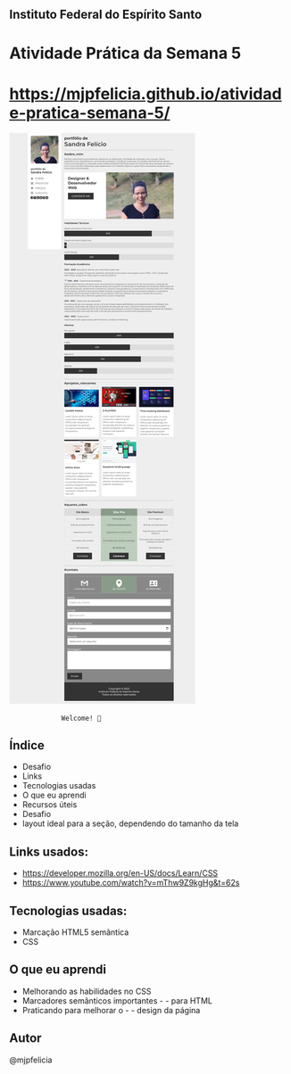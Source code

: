 ## Instituto Federal do Espírito Santo

# Atividade Prática da Semana 5
# https://mjpfelicia.github.io/atividade-pratica-semana-5/
<img src="./img/portifolio.png" alt="Site em Telas" />

                 Welcome! 👋

## Índice

- Desafio
- Links
- Tecnologias usadas
- O que eu aprendi
- Recursos úteis
- Desafio
- layout ideal para a seção, dependendo do tamanho da tela


## Links usados:

- https://developer.mozilla.org/en-US/docs/Learn/CSS
- https://www.youtube.com/watch?v=mThw9Z9kgHg&t=62s




## Tecnologias usadas:
- Marcação HTML5 semântica
- CSS


## O que eu aprendi

- Melhorando as habilidades no CSS
- Marcadores semânticos importantes - - para HTML
- Praticando para melhorar o - - design da página

## Autor
@mjpfelicia
